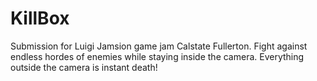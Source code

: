 # KillBox
Submission for Luigi Jamsion game jam Calstate Fullerton. Fight against endless hordes of enemies while staying inside the camera. Everything outside the camera is instant death!
